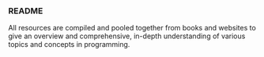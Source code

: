 ### README

All resources are compiled and pooled together from books and websites to give an overview and comprehensive, in-depth understanding of various topics and concepts in programming.
